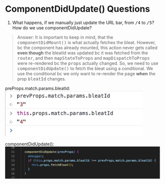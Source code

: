 # ComponentDidUpdate() Questions

1. What happens, if we manually just update the URL bar, from <kbd>/4</kbd> to <kbd>/5</kbd>? How do we use componentDidUpdate?
>Answer: It is important to keep in mind, that the <kbd>componentDidMount()</kbd> is what actually fetches the bleat. However, bc the component has already mounted, this action never gets called **even though** the bleatId was updated bc it was fetched from the <kbd>router</kbd>, and then <kbd>mapStateToProps</kbd> and <kbd>mapDispatchToProps</kbd> were re-rendered bc the <kbd>props</kbd> actually changed. So, we need to use <kbd>componentDidUpdate()</kbd> to fetch the bleat using a conditional. We use the conditional bc we only want to re-render the page **when** the prop <kbd>bleatId</kbd> changes.   

preProps.match.params.bleatId:
![alt text](./bleater/app/assets/images/Screen&#32;Shot&#32;2020-02-17&#32;at&#32;1.jpg "PreviousProps Example")

componentDidUpdate():
![alt text](./bleater/app/assets/images/Screen&#32;Shot&#32;2020-02-17&#32;at&#32;2.jpg "ComponentDidUpdate PreviousProps Example") 